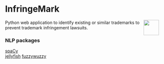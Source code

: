 # InfringeMark

<img align="right" height="50" src="https://www.jing.fm/clipimg/full/64-643745_uspto-logo-united-states-patent-and-trademark-office.png">

Python web application to identify existing or similar trademarks to prevent trademark infringement lawsuits.


### NLP packages
[spaCy](https://github.com/explosion/spaCy)  
[jellyfish](https://github.com/jamesturk/jellyfish)
[fuzzywuzzy](https://github.com/seatgeek/fuzzywuzzy)



